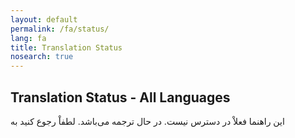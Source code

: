 ```yaml
---
layout: default
permalink: /fa/status/
lang: fa
title: Translation Status
nosearch: true
---
```


## Translation Status - All Languages

این راهنما فعلاْ در دسترس نیست. در حال ترجمه می‌باشد. لطفاْ رجوع کنید به  
